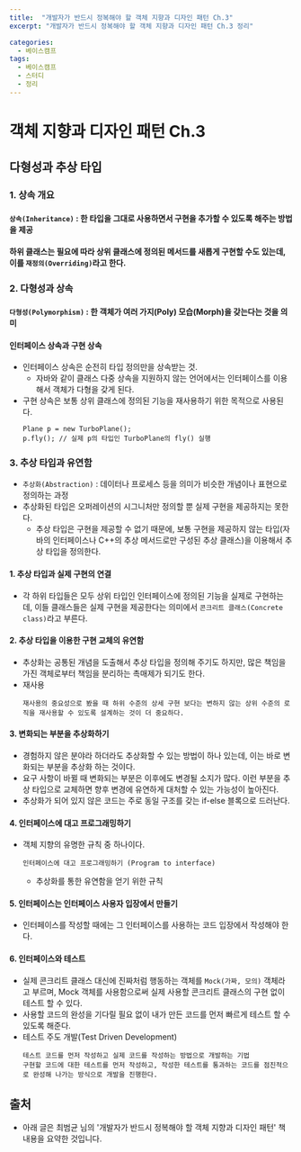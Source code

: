 ```yaml
---
title:  "개발자가 반드시 정복해야 할 객체 지향과 디자인 패턴 Ch.3"
excerpt: "개발자가 반드시 정복해야 할 객체 지향과 디자인 패턴 Ch.3 정리"

categories:
  - 베이스캠프
tags:
  - 베이스캠프
  - 스터디
  - 정리
---
```

# 객체 지향과 디자인 패턴 Ch.3

## 다형성과 추상 타입

### 1. 상속 개요
#### `상속(Inheritance)` : 한 타입을 그대로 사용하면서 구현을 추가할 수 있도록 해주는 방법을 제공
#### 하위 클래스는 필요에 따라 상위 클래스에 정의된 메서드를 새롭게 구현할 수도 있는데, 이를 `재정의(Overriding)`라고 한다.

### 2. 다형성과 상속
#### `다형성(Polymorphism)` : 한 객체가 여러 가지(Poly) 모습(Morph)을 갖는다는 것을 의미
#### 인터페이스 상속과 구현 상속
* 인터페이스 상속은 순전히 타입 정의만을 상속받는 것.
  * 자바와 같이 클래스 다중 상속을 지원하지 않는 언어에서는 인터페이스를 이용해서 객체가 다형을 갖게 된다.
* 구현 상속은 보통 상위 클래스에 정의된 기능을 재사용하기 위한 목적으로 사용된다.
    ```
    Plane p = new TurboPlane();
    p.fly(); // 실제 p의 타입인 TurboPlane의 fly() 실행
    ```

### 3. 추상 타입과 유연함
* `추상화(Abstraction)` : 데이터나 프로세스 등을 의미가 비슷한 개념이나 표현으로 정의하는 과정
* 추상화된 타입은 오퍼레이션의 시그니처만 정의할 뿐 실제 구현을 제공하지는 못한다.
  * 추상 타입은 구현을 제공할 수 없기 때문에, 보통 구현을 제공하지 않는 타입(자바의 인터페이스나 C++의 추상 메서드로만 구성된 추상 클래스)을 이용해서 추상 타입을 정의한다.

#### 1. 추상 타입과 실제 구현의 연결
* 각 하위 타입들은 모두 상위 타입인 인터페이스에 정의된 기능을 실제로 구현하는데, 이들 클래스들은 실제 구현을 제공한다는 의미에서 `콘크리트 클래스(Concrete class)`라고 부른다.

#### 2. 추상 타입을 이용한 구현 교체의 유연함
* 추상화는 공통된 개념을 도출해서 추상 타입을 정의해 주기도 하지만, 많은 책임을 가진 객체로부터 책임을 분리하는 촉매제가 되기도 한다.
* 재사용
  ```
  재사용의 중요성으로 봤을 때 하위 수준의 상세 구현 보다는 변하지 않는 상위 수준의 로직을 재사용할 수 있도록 설계하는 것이 더 중요하다.
  ```

#### 3. 변화되는 부분을 추상화하기
* 경험하지 않은 분야라 하더라도 추상화할 수 있는 방법이 하나 있는데, 이는  바로 변화되는 부분을 추상화 하는 것이다.
* 요구 사항이 바뀔 때 변화되는 부분은 이후에도 변경될 소지가 많다. 이런 부분을 추상 타입으로 교체하면 향후 변경에 유연하게 대처할 수 있는 가능성이 높아진다.
* 추상화가 되어 있지 않은 코드는 주로 동일 구조를 갖는 if-else 블록으로 드러난다.

#### 4. 인터페이스에 대고 프로그래밍하기
* 객체 지향의 유명한 규칙 중 하나이다.
  ```
  인터페이스에 대고 프로그래밍하기 (Program to interface)
  ```
  * 추상화를 통한 유연함을 얻기 위한 규칙

#### 5. 인터페이스는 인터페이스 사용자 입장에서 만들기
* 인터페이스를 작성할 때에는 그 인터페이스를 사용하는 코드 입장에서 작성해야 한다.

#### 6. 인터페이스와 테스트
* 실제 콘크리트 클래스 대신에 진짜처럼 행동하는 객체를 `Mock(가짜, 모의)` 객체라고 부르며, Mock 객체를 사용함으로써 실제 사용할 콘크리트 클래스의 구현 없이 테스트 할 수 있다.
* 사용할 코드의 완성을 기다릴 필요 없이 내가 만든 코드를 먼저 빠르게 테스트 할 수 있도록 해준다.
* 테스트 주도 개발(Test Driven Development)
  ```
  테스트 코드를 먼저 작성하고 실제 코드를 작성하는 방법으로 개발하는 기법
  구현할 코드에 대한 테스트를 먼저 작성하고, 작성한 테스트를 통과하는 코드를 점진적으로 완성해 나가는 방식으로 개발을 진행한다.
  ```

## 출처
- 아래 글은 최범균 님의 '개발자가 반드시 정복해야 할 객체 지향과 디자인 패턴' 책 내용을 요약한 것입니다.